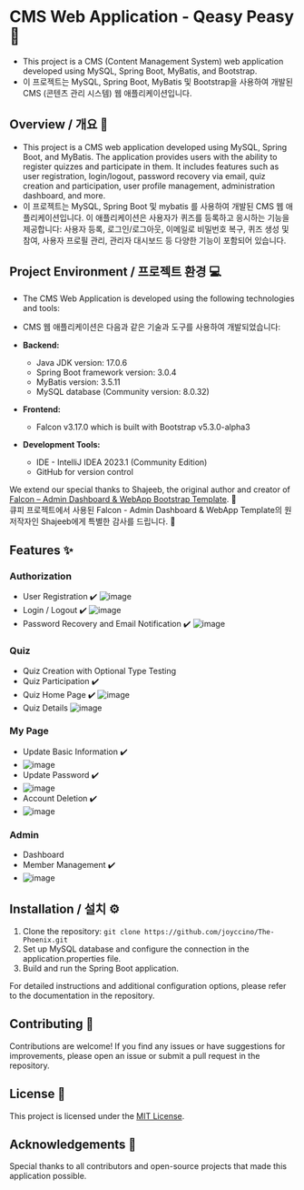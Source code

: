 # CMS Web Application - Qeasy Peasy 🌱

- This project is a CMS (Content Management System) web application developed using MySQL, Spring Boot, MyBatis, and Bootstrap.
- 이 프로젝트는 MySQL, Spring Boot, MyBatis 및 Bootstrap을 사용하여 개발된 CMS (콘텐츠 관리 시스템) 웹 애플리케이션입니다.

## Overview / 개요 📖
- This project is a CMS web application developed using MySQL, Spring Boot, and MyBatis. The application provides users with the ability to register quizzes and participate in them. It includes features such as user registration, login/logout, password recovery via email, quiz creation and participation, user profile management, administration dashboard, and more.
- 이 프로젝트는 MySQL, Spring Boot 및 mybatis 를 사용하여 개발된 CMS 웹 애플리케이션입니다. 이 애플리케이션은 사용자가 퀴즈를 등록하고 응시하는 기능을 제공합니다: 사용자 등록, 로그인/로그아웃, 이메일로 비밀번호 복구, 퀴즈 생성 및 참여, 사용자 프로필 관리, 관리자 대시보드 등 다양한 기능이 포함되어 있습니다. 

## Project Environment / 프로젝트 환경 💻

- The CMS Web Application is developed using the following technologies and tools:
- CMS 웹 애플리케이션은 다음과 같은 기술과 도구를 사용하여 개발되었습니다:

- **Backend:**
  - Java JDK version: 17.0.6
  - Spring Boot framework version: 3.0.4
  - MyBatis version: 3.5.11
  - MySQL database (Community version: 8.0.32)

- **Frontend:**
  - Falcon v3.17.0 which is built with Bootstrap v5.3.0-alpha3

- **Development Tools:**
  - IDE - IntelliJ IDEA 2023.1 (Community Edition)
  - GitHub for version control

We extend our special thanks to Shajeeb, the original author and creator of [Falcon – Admin Dashboard & WebApp Bootstrap Template](https://themes.getbootstrap.com/product/falcon-admin-dashboard-webapp-template/). 🙌 <br>
큐피 프로젝트에서 사용된 Falcon - Admin Dashboard & WebApp Template의 원 저작자인 Shajeeb에게 특별한 감사를 드립니다. 🙌

## Features ✨

### Authorization

- User Registration ✔️
![image](https://github.com/joyccino/The-Phoenix/assets/67300266/d8d48321-55e2-4f5a-b091-1bdedac5706a)
- Login / Logout ✔️
![image](https://github.com/joyccino/The-Phoenix/assets/67300266/978a40b7-2eb2-4ac6-8db4-85ecf931fbec)
- Password Recovery and Email Notification ✔️
![image](https://github.com/joyccino/The-Phoenix/assets/67300266/555c2e09-b30f-4bde-891f-efba3dcb7126)

### Quiz

- Quiz Creation with Optional Type Testing
- Quiz Participation ✔️
- Quiz Home Page ✔️
![image](https://github.com/joyccino/The-Phoenix/assets/67300266/726136bc-95a0-4f10-ab7f-20ff6f37661d)
- Quiz Details
![image](https://github.com/joyccino/The-Phoenix/assets/67300266/719a26bd-1844-4819-852a-f05575f1a09c)

### My Page

- Update Basic Information ✔️
- ![image](https://github.com/joyccino/The-Phoenix/assets/67300266/6d9de11b-8f77-4421-b2e7-fe4178c16daf)
- Update Password ✔️
- ![image](https://github.com/joyccino/The-Phoenix/assets/67300266/649182aa-277d-47aa-a941-5da859474388)
- Account Deletion ✔️
- ![image](https://github.com/joyccino/The-Phoenix/assets/67300266/bf779192-4227-4202-abb2-8db234198868)

### Admin

- Dashboard
- Member Management ✔️
- ![image](https://github.com/joyccino/The-Phoenix/assets/67300266/1db967b2-f912-40fb-8645-e01b48066cfc)


## Installation / 설치 ⚙️
1. Clone the repository: `git clone https://github.com/joyccino/The-Phoenix.git`
2. Set up MySQL database and configure the connection in the application.properties file.
3. Build and run the Spring Boot application.

For detailed instructions and additional configuration options, please refer to the documentation in the repository.

## Contributing 👥
Contributions are welcome! If you find any issues or have suggestions for improvements, please open an issue or submit a pull request in the repository.

## License 📝
This project is licensed under the [MIT License](LICENSE).

## Acknowledgements 🙏
Special thanks to all contributors and open-source projects that made this application possible.
